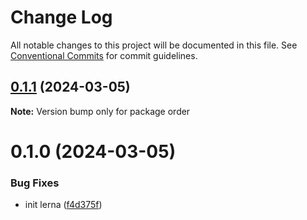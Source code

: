 # Change Log

All notable changes to this project will be documented in this file.
See [Conventional Commits](https://conventionalcommits.org) for commit guidelines.

## [0.1.1](https://github.com/Iustin-Burlacu/init-lerna/compare/v0.1.0...v0.1.1) (2024-03-05)

**Note:** Version bump only for package order





# 0.1.0 (2024-03-05)


### Bug Fixes

* init lerna ([f4d375f](https://github.com/Iustin-Burlacu/init-lerna/commit/f4d375fe1e2f821baee883937bcc8ab0403e7a54))

